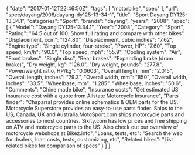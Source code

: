 {
    "date": "2017-01-12T22:46:50Z",
    "tags": [
        "motorbike",
        "spec"
    ],
    "url": "spec\/dayang\/2008\/dayang-dy125-13-34-1",
    "title": "Sport Dayang DY125-13.34.1",
    "categories": "Sport",
    "brands": "dayang",
    "years": "2008",
    "spec": [
        {
            "Model": "Dayang DY125-13.34.1",
            "Year": "2008",
            "Category": "Sport",
            "Rating": "64.5 out of 100. Show full rating and compare with other bikes",
            "Displacement, ccm": "124.80",
            "Displacement, cubic inches": "7.62",
            "Engine type": "Single cylinder, four-stroke",
            "Power, HP": "7.60",
            "Top speed, km\/h": "90.0",
            "Top speed, mph": "55.9",
            "Cooling system": "Air",
            "Front brakes": "Single disc",
            "Rear brakes": "Expanding brake (drum brake)",
            "Dry weight, kg": "126.0",
            "Dry weight, pounds": "277.8",
            "Power\/weight ratio, HP\/kg": "0.0603",
            "Overall length, mm": "2.015",
            "Overall length, inches": "79.3",
            "Overall width, mm": "850",
            "Overall width, inches": "33.5",
            "Wheelbase, mm": "1.285",
            "Wheelbase, inches": "50.6",
            "Comments": "Chine made bike",
            "Insurance costs": "Get estimated US insurance cost with a quote from Allstate Motorcycle Insurance",
            "Parts finder": "Chaparral provides online schematics & OEM parts for the US.   Motorcycle Superstore provides an easy-to-use parts finder. Ships to the US, Canada, UK and Australia.MotoSport.com ships motorcycle parts and accessories to most countries.    Sixity.com has low prices and free shipping on ATV and motorcycle parts to the US. Also check out our overview of motorcycle webshops at Bikez.info",
            "Loans, tests, etc": "Search the web for dealers, loan costs, tests, customizing, etc",
            "Related bikes": "List related bikes for comparison of specs"
        }
    ]
}